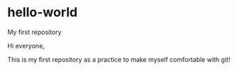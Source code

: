 # hello-world
My first repository

Hi everyone,

This is my first repository as a practice to make myself comfortable with git!
